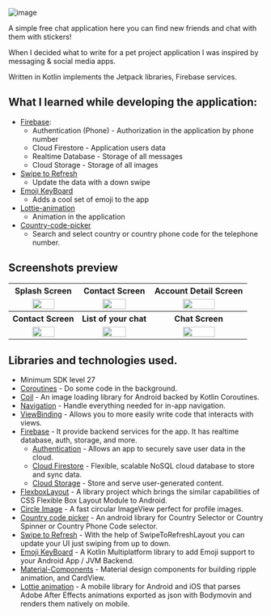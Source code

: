 ![image](https://user-images.githubusercontent.com/48939805/185547314-9c29beca-1baa-4500-8930-3d5ae03c123d.png)


A simple free chat application here you can find new friends and chat with them with stickers!

When I decided what to write for a pet project application I was inspired by messaging & social media apps.

Written in Kotlin implements the Jetpack libraries, Firebase services.



## What I learned while developing the application:
* [Firebase](https://firebase.google.com/): 
  - Authentication (Phone) - Authorization in the application by phone number
  - Cloud Firestore - Application users data
  - Realtime Database - Storage of all messages
  - Cloud Storage - Storage of all images 
* [Swipe to Refresh](https://developer.android.com/jetpack/androidx/releases/swiperefreshlayout)
  - Update the data with a down swipe
* [Emoji KeyBoard](https://github.com/vanniktech/Emoji)
  - Adds a cool set of emoji to the app   
* [Lottie-animation](https://github.com/airbnb/lottie-android)
  - Animation in the application
* [Country-code-picker](https://github.com/hbb20/CountryCodePickerProject)
  - Search and select country or country phone code for the telephone number.

## Screenshots preview
 <table>
<tr>
    <th>Splash Screen</th>
    <th>Contact Screen</th>
    <th>Account Detail Screen</th>
<tr>
    <td align="center" valign="middle"><img src="https://user-images.githubusercontent.com/48939805/185348955-520571f8-0487-4191-a95a-1df9eefbbb44.png" width="60%" height="60%"></td>
    <td align="center" valign="middle"><img src="https://user-images.githubusercontent.com/48939805/185348996-c59833c4-d39d-4f51-97cc-2afa5fabcf0c.png" width="60%" height="60%"></td>
    <td align="center" valign="middle"><img src="https://user-images.githubusercontent.com/48939805/185349042-3100680a-2db2-4428-87ad-b4f5a8b28458.png" width="60%" height="60%"></td>
<tr>
    <th>Contact Screen</th>
    <th>List of your chat</th>
    <th>Сhat Screen</th>
<tr>
    <td align="center" valign="middle"><img src="https://user-images.githubusercontent.com/48939805/185349070-1001bd65-f639-4068-831d-0b83e886de46.png" width="60%" height="60%"></td>
    <td align="center" valign="middle"><img src="https://user-images.githubusercontent.com/48939805/185549326-1aed83cb-d969-4537-b934-fcc046860198.png" width="60%" height="60%"></td>
    <td align="center" valign="middle"><img src="https://user-images.githubusercontent.com/48939805/185549649-4437ea24-2a63-4700-92a6-25f45d54af74.png" width="60%" height="60%"></td>
  </tr>
  
</table>

## Libraries and technologies used.
- Minimum SDK level 27 
- [Coroutines](https://kotlinlang.org/docs/coroutines-overview.html) - Do some code in the background.
- [Coil](https://coil-kt.github.io/coil/) - An image loading library for Android backed by Kotlin Coroutines.
- [Navigation](https://developer.android.com/guide/navigation/navigation-getting-started) - Handle everything needed for in-app navigation.
- [ViewBinding](https://developer.android.com/topic/libraries/view-binding) - Allows you to more easily write code that interacts with views. 
- [Firebase](https://firebase.google.com/) - It provide backend services for the app. It has realtime database, auth, storage, and more.
  - [Authentication](https://firebase.google.com/docs) - Allows an app to securely save user data in the cloud.
  - [Cloud Firestore](https://firebase.google.com/docs/firestore) - Flexible, scalable NoSQL cloud database to store and sync data.
  - [Cloud Storage](https://firebase.google.com/docs/storage) - Store and serve user-generated content. 
- [FlexboxLayout](https://github.com/google/flexbox-layout) - A library project which brings the similar capabilities of CSS Flexible Box Layout Module to Android.
- [Circle Image](https://github.com/hdodenhof/CircleImageView) - A fast circular ImageView perfect for profile images.
- [Country code picker](https://github.com/hbb20/CountryCodePickerProject) - An android library for Country Selector or Country Spinner or Country Phone Code selector.
- [Swipe to Refresh](https://developer.android.com/jetpack/androidx/releases/swiperefreshlayout) - With the help of SwipeToRefreshLayout you can update your UI just swiping from up to down.
- [Emoji KeyBoard](https://github.com/vanniktech/Emoji) - A Kotlin Multiplatform library to add Emoji support to your Android App / JVM Backend.
- [Material-Components](https://material.io/components) - Material design components for building ripple animation, and CardView.
- [Lottie animation](https://github.com/airbnb/lottie-android) - A mobile library for Android and iOS that parses Adobe After Effects animations exported as json with Bodymovin and renders them natively on mobile.
